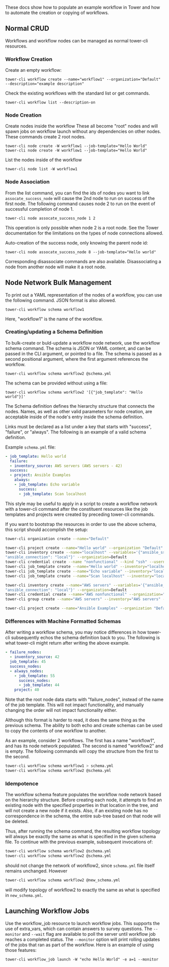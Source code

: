 These docs show how to populate an example workflow in Tower
and how to automate the creation or copying of workflows.

## Normal CRUD

Workflows and workflow nodes can be managed as normal tower-cli resources.

### Workflow Creation

Create an empty workflow:
```
tower-cli workflow create --name="workflow1" --organization="Default" --description="example description"
```

Check the existing workflows with the standard list or get commands.
```
tower-cli workflow list --description-on
```

### Node Creation

Create nodes inside the workflow
These all become "root" nodes and will spawn jobs on workflow launch
without any dependencies on other nodes.
These commands create 2 root nodes.
```
tower-cli node create -W workflow1 --job-template="Hello World"
tower-cli node create -W workflow1 --job-template="Hello World"
```

List the nodes inside of the workflow
```
tower-cli node list -W workflow1
```

### Node Association

From the list command, you can find the ids of nodes you want to link
`assocate_success_node` will cause the 2nd node to run on success of the
first node. The following command causes node 2 to run on the event of
successful completion of node 1.
```
tower-cli node assocate_success_node 1 2
```

This operation is only possible when node 2 is a root node.
See the Tower documentation for the limitations on the types of node
connections allowed.

Auto-creation of the success node, only knowing the parent node id:
```
tower-cli node assocate_success_node 8 --job-template="Hello world"
```

Corresponding disassociate commands are also available. Disassociating
a node from another node will make it a root node.

## Node Network Bulk Management

To print out a YAML representation of the nodes of a workflow, you can
use the following command. JSON format is also allowed.

```
tower-cli workflow schema workflow1
```

Here, "workflow1" is the name of the workflow.

### Creating/updating a Schema Definition

To bulk-create or buld-update a workflow node network, use the workflow schema command.
The schema is JSON or YAML content, and can be passed in the CLI
argument, or pointed to a file. The schema is passed as a second positional
argument, where the first argument references the workflow.

```
tower-cli workflow schema workflow2 @schema.yml
```

The schema can be provided without using a file:

```
tower-cli workflow schema workflow2 '[{"job_template": "Hello world"}]'
```

The Schema definition defines the hierarchy structure that connects the nodes.
Names, as well as other valid parameters for node creation, are acceptable
inside of the node's entry inside the schema definition.

Links must be declared as a list under a key that starts with "success",
"failure", or "always". The following is an example of a valid schema
definition.

Example `schema.yml` file:

```yaml
- job_template: Hello world
  failure:
  - inventory_source: AWS servers (AWS servers - 42)
  success:
  - project: Ansible Examples
    always:
    - job_template: Echo variable
      success:
      - job_template: Scan localhost

```

This style may be useful to apply in a script to create a workflow
network with a tower-cli command after the constituent resources like
the job templates and projects were created by preceding
tower-cli commands.

If you want to bootstrap the resources in order to use the above schema,
this script should accomplish the setup:

```bash
tower-cli organization create --name="Default"

tower-cli project create --name="Hello world" --organization "Default" --scm-type git --scm-url https://github.com/AlanCoding/permission-testing-playbooks.git --wait
tower-cli inventory create --name="localhost" --variables='{"ansible_ssh_host": "127.0.0.1",
"ansible_connection": "local"}' --organization=Default
tower-cli credential create --name "nonfunctional" --kind "ssh" --username "foobar" --password "barfoo" --organization "Default"
tower-cli job_template create --name="Hello world" --inventory="localhost" --machine-credential="nonfunctional" --project="Hello world" --playbook="debug.yml"
tower-cli job_template create --name="Echo variable" --inventory="localhost" --machine-credential="nonfunctional" --project="Hello world" --playbook="debug.yml"
tower-cli job_template create --name="Scan localhost" --inventory="localhost" --machine-credential="nonfunctional" --project="Hello world" --playbook="debug.yml"

tower-cli inventory create --name="AWS servers" --variables='{"ansible_ssh_host": "127.0.0.1",
"ansible_connection": "local"}' --organization=Default
tower-cli credential create --name="AWS nonfunctional" --organization="Default" --kind="aws" --username="foobar" --password="barfoo"
tower-cli group create --name="AWS servers" --inventory="AWS servers" --credential="AWS nonfunctional" --source="ec2"

tower-cli project create --name="Ansible Examples" --organization "Default" --scm-type git --scm-url https://github.com/ansible/ansible-examples.git
```

### Differences with Machine Formatted Schemas

After writing a workflow schema, you may notice differences
in how tower-cli subsequently echos the schema definition back to you.
The following is what tower-cli might return after
writing the above example.

```yaml
- failure_nodes:
  - inventory_source: 42
  job_template: 45
  success_nodes:
  - always_nodes:
    - job_template: 55
      success_nodes:
      - job_template: 44
    project: 40

```

Note that the root node data starts with "failure_nodes", instead
of the name of the job template. This will not impact functionality, and
manually changing the order will not impact functionality either.

Although this format is harder to read, it does the same thing
as the previous schema. The ability to both echo and create schemas can
be used to copy the contents of one workflow to another.

As an example, consider 2 workflows. The first has a name "workflow1", and
has its node network populated. The second is named "workflow2" and is empty.
The following commands will copy the structure from the first to the second.

```bash
tower-cli workflow schema workflow1 > schema.yml
tower-cli workflow schema workflow2 @schema.yml
```

### Idempotence

The workflow schema feature populates the workflow node network based on the
hierarchy structure. Before creating each node, it attempts to find an
existing node with the specified properties in that location in the
tree, and will not create a new node if it exists. Also, if an existing node
has no correspondence in the schema, the entire sub-tree based on that node will
be deleted.

Thus, after running the schema command, the resulting workflow topology will always
be exactly the same as what is specified in the given schema file. To continue with
the previous example, subsequent invocations of:

```bash
tower-cli workflow schema workflow2 @schema.yml
tower-cli workflow schema workflow2 @schema.yml
```

should not change the network of workflow2, since `schema.yml` file itself remains
unchanged. However

```bash
tower-cli workflow schema workflow2 @new_schema.yml
```

will modify topology of workflow2 to exactly the same as what is specified in `new_schema.yml`.

## Launching Workflow Jobs

Use the workflow_job resource to launch workflow jobs.
This supports the use of extra_vars, which can contain answers to
survey questions.
The `--monitor` and `--wait` flag are available to poll the server
until workflow job reaches a completed status. The `--monitor` option
will print rolling updates of the jobs that ran as part of the workflow.
Here is an example of using those features:

```
tower-cli workflow_job launch -W "echo Hello World" -e a=1 --monitor
```
